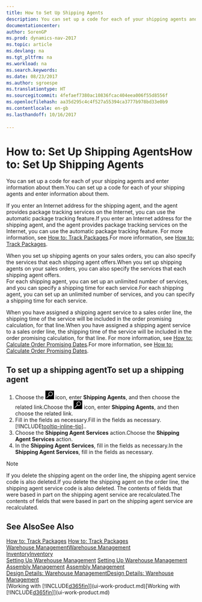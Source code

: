 ```yaml
---
title: How to Set Up Shipping Agents
description: You can set up a code for each of your shipping agents and enter information about them.
documentationcenter: 
author: SorenGP
ms.prod: dynamics-nav-2017
ms.topic: article
ms.devlang: na
ms.tgt_pltfrm: na
ms.workload: na
ms.search.keywords: 
ms.date: 08/23/2017
ms.author: sgroespe
ms.translationtype: HT
ms.sourcegitcommit: 4fefaef7380ac10836fcac404eea006f55d8556f
ms.openlocfilehash: aa35d295c4c4f527a55394ca3777b978bd33e0b9
ms.contentlocale: en-gb
ms.lasthandoff: 10/16/2017

---
```

# <a name="how-to-set-up-shipping-agents"></a><span data-ttu-id="98efe-103">How to: Set Up Shipping Agents</span><span class="sxs-lookup"><span data-stu-id="98efe-103">How to: Set Up Shipping Agents</span></span>
<span data-ttu-id="98efe-104">You can set up a code for each of your shipping agents and enter information about them.</span><span class="sxs-lookup"><span data-stu-id="98efe-104">You can set up a code for each of your shipping agents and enter information about them.</span></span>  

<span data-ttu-id="98efe-105">If you enter an Internet address for the shipping agent, and the agent provides package tracking services on the Internet, you can use the automatic package tracking feature.</span><span class="sxs-lookup"><span data-stu-id="98efe-105">If you enter an Internet address for the shipping agent, and the agent provides package tracking services on the Internet, you can use the automatic package tracking feature.</span></span> <span data-ttu-id="98efe-106">For more information, see [How to: Track Packages](sales-how-track-packages.md).</span><span class="sxs-lookup"><span data-stu-id="98efe-106">For more information, see [How to: Track Packages](sales-how-track-packages.md).</span></span>

<span data-ttu-id="98efe-107">When you set up shipping agents on your sales orders, you can also specify the services that each shipping agent offers.</span><span class="sxs-lookup"><span data-stu-id="98efe-107">When you set up shipping agents on your sales orders, you can also specify the services that each shipping agent offers.</span></span>  
<span data-ttu-id="98efe-108">For each shipping agent, you can set up an unlimited number of services, and you can specify a shipping time for each service.</span><span class="sxs-lookup"><span data-stu-id="98efe-108">For each shipping agent, you can set up an unlimited number of services, and you can specify a shipping time for each service.</span></span>  

<span data-ttu-id="98efe-109">When you have assigned a shipping agent service to a sales order line, the shipping time of the service will be included in the order promising calculation, for that line.</span><span class="sxs-lookup"><span data-stu-id="98efe-109">When you have assigned a shipping agent service to a sales order line, the shipping time of the service will be included in the order promising calculation, for that line.</span></span> <span data-ttu-id="98efe-110">For more information, see [How to: Calculate Order Promising Dates](sales-how-to-calculate-order-promising-dates.md).</span><span class="sxs-lookup"><span data-stu-id="98efe-110">For more information, see [How to: Calculate Order Promising Dates](sales-how-to-calculate-order-promising-dates.md).</span></span>

## <a name="to-set-up-a-shipping-agent"></a><span data-ttu-id="98efe-111">To set up a shipping agent</span><span class="sxs-lookup"><span data-stu-id="98efe-111">To set up a shipping agent</span></span>  
1.  <span data-ttu-id="98efe-112">Choose the ![Search for Page or Report](media/ui-search/search_small.png "Search for Page or Report icon") icon, enter **Shipping Agents**, and then choose the related link.</span><span class="sxs-lookup"><span data-stu-id="98efe-112">Choose the ![Search for Page or Report](media/ui-search/search_small.png "Search for Page or Report icon") icon, enter **Shipping Agents**, and then choose the related link.</span></span>  
2.  <span data-ttu-id="98efe-113">Fill in the fields as necessary.</span><span class="sxs-lookup"><span data-stu-id="98efe-113">Fill in the fields as necessary.</span></span> [!INCLUDE[tooltip-inline-tip](includes/tooltip-inline-tip_md.md)]<span data-ttu-id="98efe-114">.</span><span class="sxs-lookup"><span data-stu-id="98efe-114">.</span></span>  
3.  <span data-ttu-id="98efe-115">Choose the **Shipping Agent Services** action.</span><span class="sxs-lookup"><span data-stu-id="98efe-115">Choose the **Shipping Agent Services** action.</span></span>
4. <span data-ttu-id="98efe-116">In the **Shipping Agent Services**, fill in the fields as necessary.</span><span class="sxs-lookup"><span data-stu-id="98efe-116">In the **Shipping Agent Services**, fill in the fields as necessary.</span></span>

> [!NOTE]  
>  <span data-ttu-id="98efe-117">If you delete the shipping agent on the order line, the shipping agent service code is also deleted.</span><span class="sxs-lookup"><span data-stu-id="98efe-117">If you delete the shipping agent on the order line, the shipping agent service code is also deleted.</span></span> <span data-ttu-id="98efe-118">The contents of fields that were based in part on the shipping agent service are recalculated.</span><span class="sxs-lookup"><span data-stu-id="98efe-118">The contents of fields that were based in part on the shipping agent service are recalculated.</span></span>  

## <a name="see-also"></a><span data-ttu-id="98efe-119">See Also</span><span class="sxs-lookup"><span data-stu-id="98efe-119">See Also</span></span>
<span data-ttu-id="98efe-120">[How to: Track Packages](sales-how-track-packages.md)  </span><span class="sxs-lookup"><span data-stu-id="98efe-120">[How to: Track Packages](sales-how-track-packages.md)  </span></span>  
[<span data-ttu-id="98efe-121">Warehouse Management</span><span class="sxs-lookup"><span data-stu-id="98efe-121">Warehouse Management</span></span>](warehouse-manage-warehouse.md)  
[<span data-ttu-id="98efe-122">Inventory</span><span class="sxs-lookup"><span data-stu-id="98efe-122">Inventory</span></span>](inventory-manage-inventory.md)  
<span data-ttu-id="98efe-123">[Setting Up Warehouse Management](warehouse-setup-warehouse.md)   </span><span class="sxs-lookup"><span data-stu-id="98efe-123">[Setting Up Warehouse Management](warehouse-setup-warehouse.md)   </span></span>  
<span data-ttu-id="98efe-124">[Assembly Management](assembly-assemble-items.md)  </span><span class="sxs-lookup"><span data-stu-id="98efe-124">[Assembly Management](assembly-assemble-items.md)  </span></span>  
[<span data-ttu-id="98efe-125">Design Details: Warehouse Management</span><span class="sxs-lookup"><span data-stu-id="98efe-125">Design Details: Warehouse Management</span></span>](design-details-warehouse-management.md)  
<span data-ttu-id="98efe-126">[Working with [!INCLUDE[d365fin](includes/d365fin_md.md)]](ui-work-product.md)</span><span class="sxs-lookup"><span data-stu-id="98efe-126">[Working with [!INCLUDE[d365fin](includes/d365fin_md.md)]](ui-work-product.md)</span></span>  

